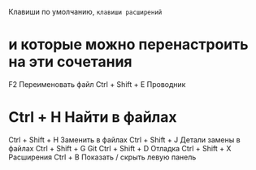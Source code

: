Клавиши по умолчанию, `клавиши расширений`
# и которые можно перенастроить на эти сочетания

F2  Переименовать файл
Ctrl + Shift + E  Проводник
# Ctrl + H  Найти в файлах
Ctrl + Shift + H  Заменить в файлах
Ctrl + Shift + J  Детали замены в файлах
Ctrl + Shift + G  Git
Ctrl + Shift + D  Отладка
Ctrl + Shift + X  Расширения
Ctrl + B  Показать / скрыть левую панель